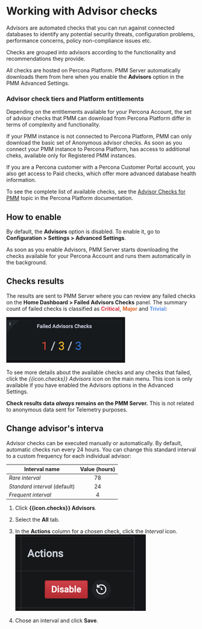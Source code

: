# Working with Advisor checks

Advisors are automated checks that you can run against connected databases to identify any potential security threats, configuration problems, performance concerns, policy non-compliance issues etc. 

Checks are grouped into advisors according to the functionality and recommendations they provide.

All checks are hosted on Percona Platform. PMM Server automatically downloads them from here when you enable the **Advisors** option in the PMM Advanced Settings.

### Advisor check tiers and Platform entitlements
Depending on the entitlements available for your Percona Account, the set of advisor checks that PMM can download from Percona Platform differ in terms of complexity and functionality. 

If your PMM instance is not connected to Percona Platform, PMM can only download the basic set of Anonymous advisor checks. 
As soon as you connect your PMM instance to Percona Platform, has access to additional cheks, available only for Registered PMM instances. 

If you are a Percona customer with a Percona Customer Portal account, you also get access to Paid checks, which offer more advanced database health information.

​To see the complete list of available checks, see the [Advisor Checks for PMM](https://docs.percona.com/percona-platform/checks.html) topic in the Percona Platform documentation.  

## How to enable

By default, the **Advisors** option is disabled. To enable it, go to <i class="uil uil-cog"></i> **Configuration   <i class="uil uil-setting"></i> > Settings > Advanced Settings**. 

As soon as you enable Advisors, PMM Server starts downloading the checks available for your Percona Account and runs them automatically in the background. 

## Checks results
The results are sent to PMM Server where you can review any failed checks on the **Home Dashboard > Failed Advisors Checks** panel. The summary count of failed checks is classified as <b style="color:#e02f44;">Critical</b>, <b style="color:#e36526;">Major</b> and <b style="color:#5794f2;">Trivial</b>:

![!Failed Advisors Checks panel](../_images/PMM_Home_Dashboard_Panels_Failed_Checks.jpg)

To see more details about the available checks and any checks that failed, click the *{{icon.checks}} Advisors* icon on the main menu. This icon is only available if you have enabled the Advisors options in the Advanced Settings.

**Check results data *always* remains on the PMM Server.** This is not related to anonymous data sent for Telemetry purposes.

## Change advisor's interva

Advisor checks can be executed manually or automatically. 
By default, automatic checks run every 24 hours. You can change this standard interval to a custom frequency for each individual advisor:

| Interval name                 | Value (hours)  |
|------------------------------ |:--------------:|
| *Rare interval*               | 78             |
| *Standard interval* (default) | 24             |
| *Frequent interval*           | 4              |


1. Click **{{icon.checks}} Advisors**.

2. Select the **All** tab.

3. In the **Actions** column for a chosen check, click the <i class="uil uil-history"></i> *Interval* icon.
![!](../_images/PMM_Security_Checks_Actions.png)
1. Chose an interval and click **Save**.
    